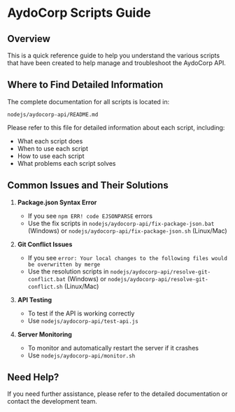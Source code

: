 # AydoCorp Scripts Guide

## Overview

This is a quick reference guide to help you understand the various scripts that have been created to help manage and troubleshoot the AydoCorp API.

## Where to Find Detailed Information

The complete documentation for all scripts is located in:

```
nodejs/aydocorp-api/README.md
```

Please refer to this file for detailed information about each script, including:
- What each script does
- When to use each script
- How to use each script
- What problems each script solves

## Common Issues and Their Solutions

1. **Package.json Syntax Error**
   - If you see `npm ERR! code EJSONPARSE` errors
   - Use the fix scripts in `nodejs/aydocorp-api/fix-package-json.bat` (Windows) or `nodejs/aydocorp-api/fix-package-json.sh` (Linux/Mac)

2. **Git Conflict Issues**
   - If you see `error: Your local changes to the following files would be overwritten by merge`
   - Use the resolution scripts in `nodejs/aydocorp-api/resolve-git-conflict.bat` (Windows) or `nodejs/aydocorp-api/resolve-git-conflict.sh` (Linux/Mac)

3. **API Testing**
   - To test if the API is working correctly
   - Use `nodejs/aydocorp-api/test-api.js`

4. **Server Monitoring**
   - To monitor and automatically restart the server if it crashes
   - Use `nodejs/aydocorp-api/monitor.sh`

## Need Help?

If you need further assistance, please refer to the detailed documentation or contact the development team.